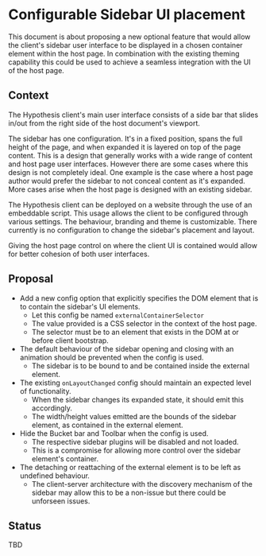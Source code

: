 # Configurable Sidebar UI placement

This document is about proposing a new optional feature that would allow the client's sidebar user interface to be displayed in a chosen container element within the host page.
In combination with the existing theming capability this could be used to achieve a seamless integration with the UI of the host page.

## Context

The Hypothesis client's main user interface consists of a side bar that slides in/out from the right side of the host document's viewport.

The sidebar has one configuration. It's in a fixed position, spans the full height of the page, and when expanded it is layered on top of the page content.
This is a design that generally works with a wide range of content and host page user interfaces.
However there are some cases where this design is not completely ideal. 
One example is the case where a host page author would prefer the sidebar to not conceal content as it's expanded.
More cases arise when the host page is designed with an existing sidebar. 

The Hypothesis client can be deployed on a website through the use of an embeddable script. This usage allows the client to be configured through various settings. 
The behaviour, branding and theme is customizable. There currently is no configuration to change the sidebar's placement and layout. 

Giving the host page control on where the client UI is contained would allow for better cohesion of both user interfaces. 

## Proposal

- Add a new config option that explicitly specifies the DOM element that is to contain the sidebar's UI elements.
    - Let this config be named `externalContainerSelector`
    - The value provided is a CSS selector in the context of the host page.
    - The selector must be to an element that exists in the DOM at or before client bootstrap.
- The default behaviour of the sidebar opening and closing with an animation should be prevented when the config is used.
    - The sidebar is to be bound to and be contained inside the external element.
- The existing `onLayoutChanged` config should maintain an expected level of functionality.
    - When the sidebar changes its expanded state, it should emit this accordingly.
    - The width/height values emitted are the bounds of the sidebar element, as contained in the external element.
- Hide the Bucket bar and Toolbar when the config is used.
    - The respective sidebar plugins will be disabled and not loaded.
    - This is a compromise for allowing more control over the sidebar element's container.
- The detaching or reattaching of the external element is to be left as undefined behaviour.
    - The client-server architecture with the discovery mechanism of the sidebar may allow this to be a non-issue but there could be unforseen issues.

## Status

TBD
